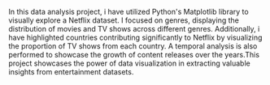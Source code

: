 In this data analysis project, i have utilized Python's Matplotlib library to visually explore a Netflix dataset. I focused on genres, displaying the distribution of movies and TV shows across different genres. Additionally, i have highlighted countries contributing significantly to Netflix by visualizing the proportion of TV shows from each country. A temporal analysis is also performed to showcase the growth of content releases over the years.This project showcases the power of data visualization in extracting valuable insights from entertainment datasets.
